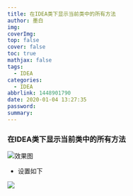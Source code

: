 ```yaml
---
title: 在IDEA类下显示当前类中的所有方法
author: 墨白
img: 
coverImg: 
top: false
cover: false
toc: true
mathjax: false
tags:
  - IDEA
categories:
  - IDEA
abbrlink: 1448901790
date: 2020-01-04 13:27:35
password:
summary:
---
```




###  在IDEA类下显示当前类中的所有方法

![效果图](https://wang_lianjie.gitee.io/mobai_images.gitee.io/img/14.42/5.jpg)

* 设置如下

![](https://wang_lianjie.gitee.io/mobai_images.gitee.io/img/14.42/6.jpg)